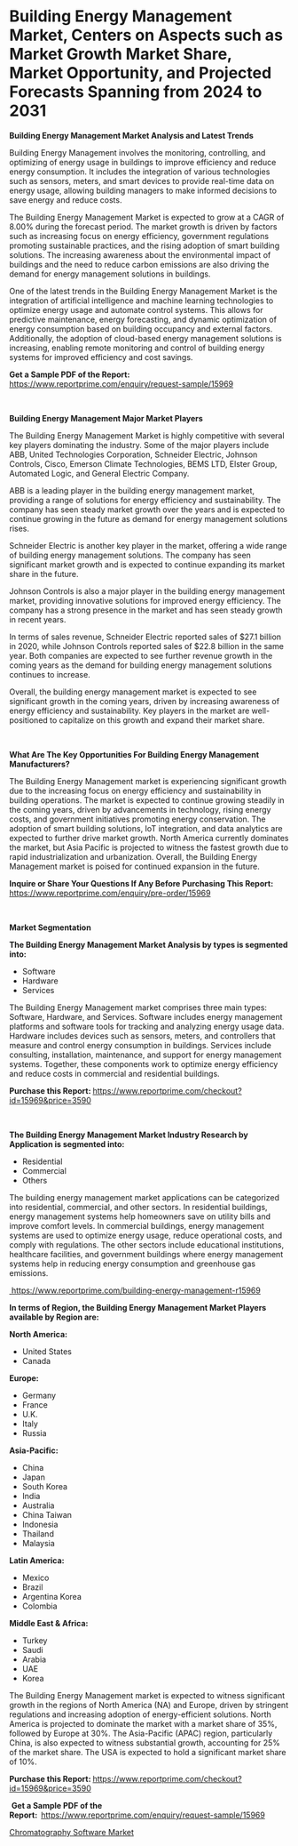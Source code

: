 <p><h1>Building Energy Management Market, Centers on Aspects such as Market Growth Market Share, Market Opportunity, and Projected Forecasts Spanning from 2024 to 2031</h1></p><p><strong>Building Energy Management Market Analysis and Latest Trends</strong></p>
<p><p>Building Energy Management involves the monitoring, controlling, and optimizing of energy usage in buildings to improve efficiency and reduce energy consumption. It includes the integration of various technologies such as sensors, meters, and smart devices to provide real-time data on energy usage, allowing building managers to make informed decisions to save energy and reduce costs.</p><p>The Building Energy Management Market is expected to grow at a CAGR of 8.00% during the forecast period. The market growth is driven by factors such as increasing focus on energy efficiency, government regulations promoting sustainable practices, and the rising adoption of smart building solutions. The increasing awareness about the environmental impact of buildings and the need to reduce carbon emissions are also driving the demand for energy management solutions in buildings.</p><p>One of the latest trends in the Building Energy Management Market is the integration of artificial intelligence and machine learning technologies to optimize energy usage and automate control systems. This allows for predictive maintenance, energy forecasting, and dynamic optimization of energy consumption based on building occupancy and external factors. Additionally, the adoption of cloud-based energy management solutions is increasing, enabling remote monitoring and control of building energy systems for improved efficiency and cost savings.</p></p>
<p><strong>Get a Sample PDF of the Report:&nbsp;</strong> <a href="https://www.reportprime.com/enquiry/request-sample/15969">https://www.reportprime.com/enquiry/request-sample/15969</a></p>
<p>&nbsp;</p>
<p><strong>Building Energy Management Major Market Players</strong></p>
<p><p>The Building Energy Management Market is highly competitive with several key players dominating the industry. Some of the major players include ABB, United Technologies Corporation, Schneider Electric, Johnson Controls, Cisco, Emerson Climate Technologies, BEMS LTD, Elster Group, Automated Logic, and General Electric Company.</p><p>ABB is a leading player in the building energy management market, providing a range of solutions for energy efficiency and sustainability. The company has seen steady market growth over the years and is expected to continue growing in the future as demand for energy management solutions rises.</p><p>Schneider Electric is another key player in the market, offering a wide range of building energy management solutions. The company has seen significant market growth and is expected to continue expanding its market share in the future.</p><p>Johnson Controls is also a major player in the building energy management market, providing innovative solutions for improved energy efficiency. The company has a strong presence in the market and has seen steady growth in recent years.</p><p>In terms of sales revenue, Schneider Electric reported sales of $27.1 billion in 2020, while Johnson Controls reported sales of $22.8 billion in the same year. Both companies are expected to see further revenue growth in the coming years as the demand for building energy management solutions continues to increase.</p><p>Overall, the building energy management market is expected to see significant growth in the coming years, driven by increasing awareness of energy efficiency and sustainability. Key players in the market are well-positioned to capitalize on this growth and expand their market share.</p></p>
<p>&nbsp;</p>
<p><strong>What Are The Key Opportunities For Building Energy Management Manufacturers?</strong></p>
<p><p>The Building Energy Management market is experiencing significant growth due to the increasing focus on energy efficiency and sustainability in building operations. The market is expected to continue growing steadily in the coming years, driven by advancements in technology, rising energy costs, and government initiatives promoting energy conservation. The adoption of smart building solutions, IoT integration, and data analytics are expected to further drive market growth. North America currently dominates the market, but Asia Pacific is projected to witness the fastest growth due to rapid industrialization and urbanization. Overall, the Building Energy Management market is poised for continued expansion in the future.</p></p>
<p><strong>Inquire or Share Your Questions If Any Before Purchasing This Report:</strong> <a href="https://www.reportprime.com/enquiry/pre-order/15969">https://www.reportprime.com/enquiry/pre-order/15969</a></p>
<p>&nbsp;</p>
<p><strong>Market Segmentation</strong></p>
<p><strong>The Building Energy Management Market Analysis by types is segmented into:</strong></p>
<p><ul><li>Software</li><li>Hardware</li><li>Services</li></ul></p>
<p><p>The Building Energy Management market comprises three main types: Software, Hardware, and Services. Software includes energy management platforms and software tools for tracking and analyzing energy usage data. Hardware includes devices such as sensors, meters, and controllers that measure and control energy consumption in buildings. Services include consulting, installation, maintenance, and support for energy management systems. Together, these components work to optimize energy efficiency and reduce costs in commercial and residential buildings.</p></p>
<p><strong>Purchase this Report:&nbsp;</strong><a href="https://www.reportprime.com/checkout?id=15969&price=3590">https://www.reportprime.com/checkout?id=15969&price=3590</a></p>
<p>&nbsp;</p>
<p><strong>The Building Energy Management Market Industry Research by Application is segmented into:</strong></p>
<p><ul><li>Residential</li><li>Commercial</li><li>Others</li></ul></p>
<p><p>The building energy management market applications can be categorized into residential, commercial, and other sectors. In residential buildings, energy management systems help homeowners save on utility bills and improve comfort levels. In commercial buildings, energy management systems are used to optimize energy usage, reduce operational costs, and comply with regulations. The other sectors include educational institutions, healthcare facilities, and government buildings where energy management systems help in reducing energy consumption and greenhouse gas emissions.</p></p>
<p><a href="https://www.reportprime.com/building-energy-management-r15969">&nbsp;https://www.reportprime.com/building-energy-management-r15969</a></p>
<p><strong>In terms of Region, the Building Energy Management Market Players available by Region are:</strong></p>
<p>
    <p> <strong> North America: </strong>
        <ul>
            <li>United States</li>
            <li>Canada</li>
        </ul>
        </p> 
    <p> <strong> Europe: </strong>
        <ul>
            <li>Germany</li>
            <li>France</li>
            <li>U.K.</li>
            <li>Italy</li>
            <li>Russia</li>
        </ul>
        </p> 
    <p> <strong> Asia-Pacific: </strong>
        <ul>
            <li>China</li>
            <li>Japan</li>
            <li>South Korea</li>
            <li>India</li>
            <li>Australia</li>
            <li>China Taiwan</li>
            <li>Indonesia</li>
            <li>Thailand</li>
            <li>Malaysia</li>
        </ul>
        </p> 
    <p> <strong> Latin America: </strong>
        <ul>
            <li>Mexico</li>
            <li>Brazil</li>
            <li>Argentina Korea</li>
            <li>Colombia</li>
        </ul>
        </p> 
    <p> <strong> Middle East & Africa: </strong>
        <ul>
            <li>Turkey</li>
            <li>Saudi</li>
            <li>Arabia</li>
            <li>UAE</li>
            <li>Korea</li>
        </ul>
    </p>
    </p>
<p><p>The Building Energy Management market is expected to witness significant growth in the regions of North America (NA) and Europe, driven by stringent regulations and increasing adoption of energy-efficient solutions. North America is projected to dominate the market with a market share of 35%, followed by Europe at 30%. The Asia-Pacific (APAC) region, particularly China, is also expected to witness substantial growth, accounting for 25% of the market share. The USA is expected to hold a significant market share of 10%.</p></p>
<p><strong>Purchase this Report: </strong><a href="https://www.reportprime.com/checkout?id=15969&price=3590">https://www.reportprime.com/checkout?id=15969&price=3590</a></p>
<p>&nbsp;<strong>Get a Sample PDF of the Report:&nbsp;&nbsp;</strong><a href="https://www.reportprime.com/enquiry/request-sample/15969">https://www.reportprime.com/enquiry/request-sample/15969</a></p>
<p><strong></strong></p>
<p><p><a href="https://github.com/NorbertYates/Market-Research-Report-List-4/blob/main/chromatography-software-market.md">Chromatography Software Market</a></p></p>
